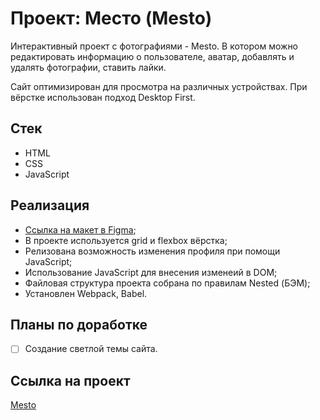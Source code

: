 # Проект: Место (Mesto)

Интерактивный проект с фотографиями - Mesto. В котором можно редактировать информацию о пользователе, аватар, добавлять и удалять фотографии, ставить лайки. 

Сайт оптимизирован для просмотра на различных устройствах. При вёрстке использован подход Desktop First.

## Стек

+ HTML
+ CSS
+ JavaScript

## Реализация
+ [Ссылка на макет в Figma](https://www.figma.com/file/2cn9N9jSkmxD84oJik7xL7/JavaScript.-Sprint-4?node-id=0%3A1);
+ В проекте используется grid и flexbox вёрстка;
+ Релизована возможность изменения профиля при помощи JavaScript;
+ Использование JavaScript для внесения изменеий в DOM;
+ Файловая структура проекта собрана по правилам Nested (БЭМ);
+ Установлен Webpack, Babel.

## Планы по доработке

- [ ] Создание светлой темы сайта.

## Cсылка на проект 

[Mesto](https://delioncourts.github.io/mesto/)